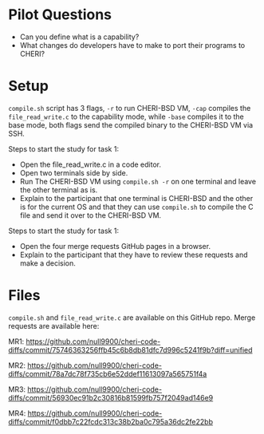# Pilot Questions

* Can you define what is a capability?
* What changes do developers have to make to port their programs to CHERI?

# Setup

`compile.sh` script has 3 flags, `-r` to run CHERI-BSD VM, `-cap` compiles the `file_read_write.c` to the capability mode, while `-base` compiles it to the base mode, both flags send the compiled binary to the CHERI-BSD VM via SSH.

Steps to start the study for task 1:
* Open the file_read_write.c in a code editor.
* Open two terminals side by side.
* Run The CHERI-BSD VM using `compile.sh -r` on one terminal and leave the other terminal as is.
* Explain to the participant that one terminal is CHERI-BSD and the other is for the current OS and that they can use `compile.sh` to compile the C file and send it over to the CHERI-BSD VM.

Steps to start the study for task 1:
* Open the four merge requests GitHub pages in a browser.
* Explain to the participant that they have to review these requests and make a decision.

# Files

`compile.sh` and `file_read_write.c` are available on this GitHub repo.
Merge requests are available here:

MR1: https://github.com/null9900/cheri-code-diffs/commit/75746363256ffb45c6b8db81dfc7d996c5241f9b?diff=unified

MR2: https://github.com/null9900/cheri-code-diffs/commit/78a7dc78f735cb6e52ddef11613097a565751f4a

MR3: https://github.com/null9900/cheri-code-diffs/commit/56930ec91b2c30816b81599fb757f2049ad146e9

MR4: https://github.com/null9900/cheri-code-diffs/commit/f0dbb7c22fcdc313c38b2ba0c795a36dc2fe22bb
